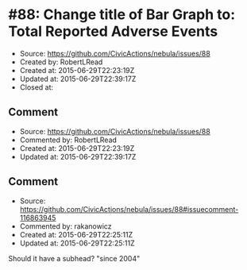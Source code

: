# #88: Change title of Bar Graph to: Total Reported Adverse Events

* Source: https://github.com/CivicActions/nebula/issues/88
* Created by: RobertLRead
* Created at: 2015-06-29T22:23:19Z
* Updated at: 2015-06-29T22:39:17Z
* Closed at: 


## Comment

* Source: https://github.com/CivicActions/nebula/issues/88
* Commented by: RobertLRead
* Created at: 2015-06-29T22:23:19Z
* Updated at: 2015-06-29T22:39:17Z




## Comment

* Source: https://github.com/CivicActions/nebula/issues/88#issuecomment-116863945
* Commented by: rakanowicz
* Created at: 2015-06-29T22:25:11Z
* Updated at: 2015-06-29T22:25:11Z

Should it have a subhead? 
&quot;since 2004&quot; 